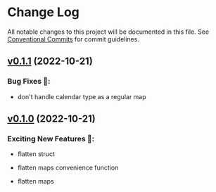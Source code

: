 # Change Log

All notable changes to this project will be documented in this file.
See [Conventional Commits](Https://conventionalcommits.org) for commit guidelines.

<!-- changelog -->

## [v0.1.1](https://github.com/elephantoss/ex_flat_mapper/compare/v0.1.1...v0.1.1) (2022-10-21)




### Bug Fixes 🐛:

* don't handle calendar type as a regular map

## [v0.1.0](https://github.com/elephantoss/ex_flat_mapper/compare/49cdbfe...v0.1.0) (2022-10-21)




### Exciting New Features 🎉:

* flatten struct

* flatten maps convenience function

* flatten maps
